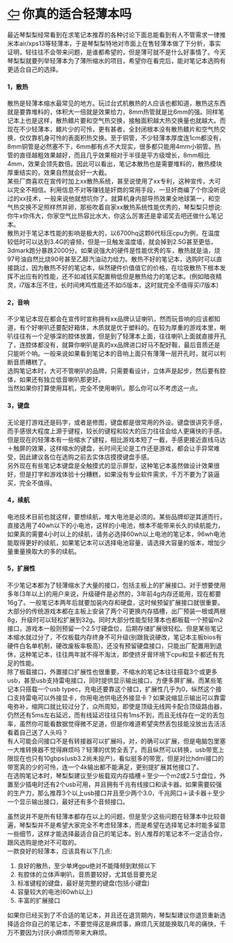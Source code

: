 # [⇦][] 你真的适合轻薄本吗  
最近琴梨梨经常看到在求笔记本推荐的各种讨论下面总能看到有人不管需求一律推米本air/xps13等轻薄本，于是琴梨梨特地对市面上在售轻薄本做了下分析，事实证明，轻往往不会带来问题，是谁都希望的，但是薄可就不是什么好事情了。今天琴梨梨就要列举轻薄本为了薄所缩水的项目，希望你在看完后，能对笔记本选购有更适合自己的选择。  
#### 1，散热  
散热是轻薄本缩水最常见的地方。玩过台式机散热的人应该也都知道，散热这东西就是要靠堆料的，体积大一倍就是效果给力，8mm热管就是比6mm的强。同样笔记本上也是这样，散热鳍片要和空气热交换，接触面积越大热交换量也就越大。而现在不少轻薄本，鳍片少的可怜，更有甚者，全封闭根本没有散热鳍片和空气热交换，仅仅靠机身可怜的表面积热交换。至于铜管，不少轻薄本厚度连1cm都没有，8mm铜管是必然塞不下，6mm都有点不大现实，很多都只能用4mm小铜管。热管的直径越粗效果越好，而且几乎效果相对于半径是平方级增长，8mm相比4mm，效果会领先数倍。因此可以看出，笔记本散热也是需要堆料的，散热模块厚重结实的，效果自然就会好一大截。  
某些厂商喜欢在宣传时加上xx散热系统，甚至说使用了xx专利，这种宣传，大可以完全不相信。利用信息不对等赚钱是奸商的常用手段，一旦奸商编了个你没听说过的xx技术，一般来说他就想坑你了。就算机身内部导热效果全地球第一，和空气热交换不足照样然并卵，那些吹着自家xx散热系统性能优秀的，琴梨梨只想说:你牛x你伟大，你家空气比热容比水大，你这么厉害还是拿诺奖去吧还做什么笔记本。  
散热对于笔记本性能的影响是极大的，以6700hq这颗6代标压cpu为例，在温度较低时可以达到3.4G的睿频，但是一旦触发温度墙，就会掉到2.5G甚至更低，3dmark跑分暴跌2000分。如果说强大的硬件是性能优秀的车，散热就是油，烧97号油自然比烧90号甚至乙醇汽油动力给力。散热不好的笔记本，选购时可以直接跳过，因为散热不好的笔记本，纵然硬件价值值它的价格，在垃圾散热下根本发挥不出应有的性能，还不如减钱买配置稍低但是散热给力的笔记本。(例如暗夜精灵，i7版本压不住，长时间烤鸡性能还不如i5版本，这时就完全不值得买i7版本)  
#### 2，音响  
不少笔记本现在都会在宣传时宣称拥有xx品牌认证喇叭，然而玩音响的应该都知道，有个好喇叭还要配好箱体，木质就是优于塑料的。在较为厚重的游戏本里，喇叭往往有一个足够深的腔体放置，但是到了轻薄本上面，往往喇叭上面就直接开孔了，连腔体都没有，就算你喇叭是真的xx品牌进口好马不配好鞍，最后音质还是只能听个响。一般来说如果看到笔记本的音响上面只有薄薄一层开孔时，就可以判断音质糟糕了。  
选购笔记本时，大可不管喇叭的品牌，只需要看设计，立体声是起步，然后要有腔体，如果还有独立低音喇叭那更好。  
当然如果你打算使用耳机，完全不使用喇叭，那么你可以不考虑这一点。  
#### 3，键盘  
无论是打游戏还是码字，或者是修图，键盘都是很常用的外设。键盘很讲究手感，而手感很大程度上源于键程，较长的键程和较大的压力往往会给人更痛快的手感。但是现在的轻薄本有一些缩水了键程，相比游戏本短了一截，手感更接近直线马达＋触屏的效果，这样缩水的键盘，长时间无论是工作还是游戏，都会让手异常难受，因此建议各位在选购之前去实体店摸摸键盘手感。  
另外现在有些笔记本键盘是全触摸式的显示屏型，这种笔记本虽然做设计效果很好，但是打字和游戏体验十分糟糕，如果没有专业软件需求，千万不要为了装逼买，完全不值得。  
#### 4，续航  
电池技术目前也就这样，要想续航，堆大电池是必须的。某些品牌却逆其道而行，直接选用了40wh以下的小电池，这样的小电池，根本不能带来长久的续航能力，如果真的需要4小时以上的续航，请务必选择60wh以上电池的笔记本，96wh电池能取得更好的续航，如果笔记本可以选择电池容量，请选择大容量的版本，增加少量重量换取大的多的续航。  
#### 5，扩展性  
不少笔记本都为了轻薄缩水了大量的接口，包括主板上的扩展接口。对于想要使用多年(3年以上)的用户来说，升级硬件是必然的，3年前4g内存还能用，现在都要16g了。一般笔记本两年后就要加装内存和硬盘，这时候预留扩展接口就很重要。大部分的传统游戏本都在主板上安装了两个可更换内存插槽，出厂预装一根或两根8g，升级时可以轻松扩展到32g。同时大部分性能型轻薄本也都板载一个预留m2接口，游戏本一般则预留一个2.5寸硬盘位，后期存储扩展很轻松。但是某些笔记本缩水就过分了，不仅板载内存终身不可升级(别跟我说硬改，笔记本主板bios有硬件白名单机制，硬改废板率极高)，还没有预留硬盘接口，只能出厂配置用到退休，这种笔记本，往往两年就不得不淘汰，即使挤牙膏环境下cpu和显卡都还有充足的性能。  
除了板载接口，外置接口扩展性也很重要。不缩水的笔记本往往搭载3个或更多usb，甚至usb支持雷电接口，同时提供显示输出接口，方便多屏扩展。而某些笔记本只搭载一个usb typec，充电还要靠这个接口，扩展性几乎为0，纵然这个接口支持雷电可以外接显卡，你用电池供电还外接显卡？如果说缩显示输出可以靠雷电弥补，缩网口就比较过分了，众所周知，即使是顶级无线网卡配合顶级路由器，仍然还有5ms左右延迟，而有线延迟往往只有1ms不到，而且无线存在一定的丢包率，虽然你可能看数据觉得微不足道，但是你难道希望突然丢包技能没放出去活活看着自己送了人头吗？  
有人可能会问接口不是有转接器可以扩展吗，对，的确可以扩展，但是电脑包里塞一大堆转换器不觉得麻烦吗？轻薄的优势全丢了。而且纵然可以转换，usb带宽上限现在也只有10gbps(usb3.2尚未投产)，看似挺多的带宽，但是对比hdmi接口的带宽真的少的可怜，连一个4k输出都不能满足，更别提扩展其他接口了。  
在选购笔记本时，琴梨梨建议至少板载双内存插槽＋至少一个m2或2.5寸盘位，外置至少插电时还有2个usb可用，并且拥有千兆有线接口和读卡器。如果需要较强的生产力，那么推荐3个以上usb接口并且至少两个3.0，千兆网口＋读卡器＋至少一个显示输出接口，最好还有多个音频接口。  
  
虽然说并不是所有轻薄本都存在以上的问题，但是至少这些问题在轻薄本中比较普遍，琴梨梨并不是希望大家完全不考虑轻薄本，而是希望在选择笔记本时能多留意一些细节，这样才能选择最适合自己的笔记本。别人推荐的笔记本不一定适合你，跟风选购是绝对不可取的。  
一款良好的轻薄本，应该具有以下几点:  

1. 良好的散热，至少单烤gpu绝对不能降频到默频以下  
2. 有腔体的立体声喇叭，音质要较好，尤其低音要充足  
3. 标准键程的键盘，最好是完整的键盘(包括小键盘)  
4. 容量较大的电池(60wh以上)  
5. 丰富的扩展接口  

如果你已经买到了不合适的笔记本，并且还在退货期内，琴梨梨建议你退货重新选择适合你自己的笔记本，不要觉得这是麻烦事，麻烦几天就能换取几年的痛快，千万不要因为讨厌小麻烦而带来大麻烦。  

[⇦]: ../../list.md
